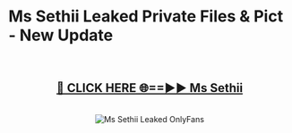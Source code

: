 # Ms Sethii Leaked Private Files & Pict - New Update
<br>
<div align="center">
<h2><a href="https://mediafilles.blogspot.com/?title=Ms_Sethii" rel="nofollow">🔴 CLICK HERE 🌐==►► Ms Sethii</a></h2>
<br>
<a href="https://mediafilles.blogspot.com/?title=Ms_Sethii" rel="nofollow" data-target="animated-image.originalLink"><img src="https://i.ibb.co.com/WyWwxjT/player-gif2.gif" alt="Ms Sethii Leaked OnlyFans" style="max-width: 100%; display: inline-block;" data-target="animated-image.originalImage"></a>
</div>
<br>